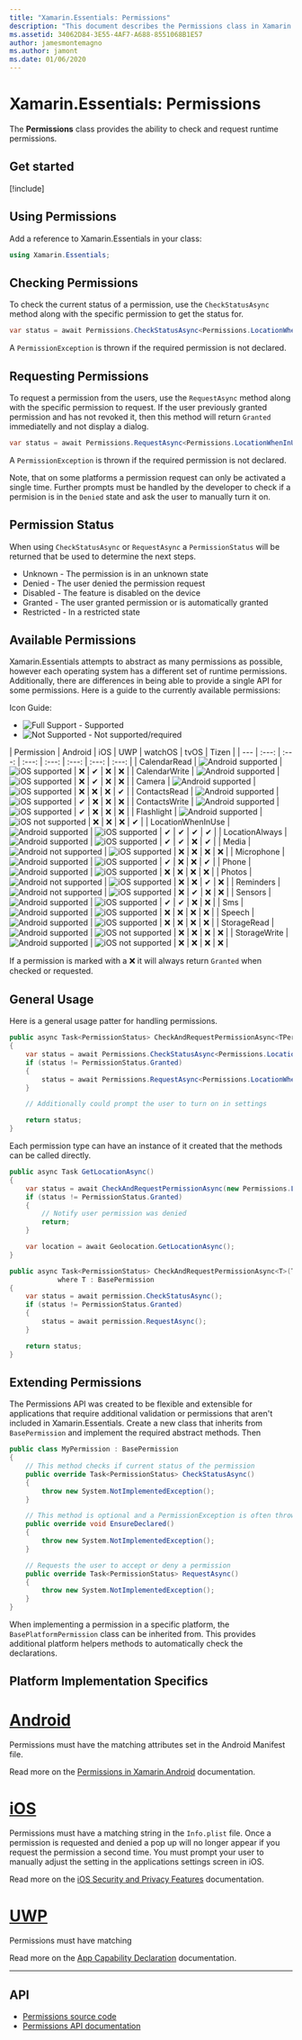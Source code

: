 ```yaml
---
title: "Xamarin.Essentials: Permissions"
description: "This document describes the Permissions class in Xamarin.Essentials, which provides the ability to check and request runtime permissions."
ms.assetid: 34062D84-3E55-4AF7-A688-8551068B1E57
author: jamesmontemagno
ms.author: jamont
ms.date: 01/06/2020
---
```


# Xamarin.Essentials: Permissions

The **Permissions** class provides the ability to check and request runtime permissions.

## Get started

[!include[](~/essentials/includes/get-started.md)]

## Using Permissions

Add a reference to Xamarin.Essentials in your class:

```csharp
using Xamarin.Essentials;
```

## Checking Permissions

To check the current status of a permission, use the `CheckStatusAsync` method along with the specific permission to get the status for.

```csharp
var status = await Permissions.CheckStatusAsync<Permissions.LocationWhenInUse>();
```

A `PermissionException` is thrown if the required permission is not declared.

## Requesting Permissions

To request a permission from the users, use the `RequestAsync` method along with the specific permission to request. If the user previously granted permission and has not revoked it, then this method will return `Granted` immediatelly and not display a dialog. 

```csharp
var status = await Permissions.RequestAsync<Permissions.LocationWhenInUse>();
```

A `PermissionException` is thrown if the required permission is not declared. 

Note, that on some platforms a permission request can only be activated a single time. Further prompts must be handled by the developer to check if a permision is in the `Denied` state and ask the user to manually turn it on.

## Permission Status

When using `CheckStatusAsync` or `RequestAsync` a `PermissionStatus` will be returned that be used to determine the next steps.

* Unknown - The permission is in an unknown state
* Denied - The user denied the permission request
* Disabled - The feature is disabled on the device
* Granted - The user granted permission or is automatically granted
* Restricted - In a restricted state

## Available Permissions

Xamarin.Essentials attempts to abstract as many permissions as possible, however each operating system has a different set of runtime permissions. Additionally, there are differences in being able to provide a single API for some permissions. Here is a guide to the currently available permissions:

Icon Guide:

* ![Full Support](~/media/shared/yes.png "Full Support") - Supported
* ![Not Supported](~/media/shared/no.png "Not supported or required") - Not supported/required

| Permission | Android | iOS | UWP | watchOS | tvOS | Tizen |
| --- | :---: | :---: | :---: | :---: | :---: | :---: | :---: |
| CalendarRead   | ![Android supported](~/media/shared/yes.png "Android supported") | ![iOS supported](~/media/shared/yes.png "iOS supported") | ❌ | ✔ | ❌ | ❌ |
| CalendarWrite | ![Android supported](~/media/shared/yes.png "Android supported") | ![iOS supported](~/media/shared/yes.png "iOS supported") | ❌ | ✔ | ❌ | ❌ |
| Camera | ![Android supported](~/media/shared/yes.png "Android supported") | ![iOS supported](~/media/shared/yes.png "iOS supported") | ❌ | ❌ | ❌ | ✔ |
| ContactsRead | ![Android supported](~/media/shared/yes.png "Android supported") | ![iOS supported](~/media/shared/yes.png "iOS supported") | ✔ | ❌ | ❌ | ❌ |
| ContactsWrite | ![Android supported](~/media/shared/yes.png "Android supported") | ![iOS supported](~/media/shared/yes.png "iOS supported") | ✔ | ❌ | ❌ | ❌ |
| Flashlight | ![Android supported](~/media/shared/yes.png "Android supported") | ![iOS not supported](~/media/shared/no.png "iOS not supported") | ❌ | ❌ | ❌ | ✔ |
| LocationWhenInUse | ![Android supported](~/media/shared/yes.png "Android supported") | ![iOS supported](~/media/shared/yes.png "iOS supported") | ✔ | ✔ | ✔ | ✔ |
| LocationAlways | ![Android supported](~/media/shared/yes.png "Android supported") | ![iOS supported](~/media/shared/yes.png "iOS supported") | ✔ | ✔ | ❌ | ✔ |
| Media | ![Android not supported](~/media/shared/no.png "Android not supported") | ![iOS supported](~/media/shared/yes.png "iOS supported") | ❌ | ❌ | ❌ | ❌ |
| Microphone | ![Android supported](~/media/shared/yes.png "Android supported") | ![iOS supported](~/media/shared/yes.png "iOS supported") | ✔ | ❌ | ❌ | ✔ |
| Phone | ![Android supported](~/media/shared/yes.png "Android supported") | ![iOS supported](~/media/shared/yes.png "iOS supported") | ❌ | ❌ | ❌ | ❌ |
| Photos | ![Android not supported](~/media/shared/no.png "Android not supported") | ![iOS supported](~/media/shared/yes.png "iOS supported") | ❌ | ❌ | ✔ | ❌ |
| Reminders | ![Android not supported](~/media/shared/no.png "Android not supported") | ![iOS supported](~/media/shared/yes.png "iOS supported") | ❌ | ✔ | ❌ | ❌ |
| Sensors | ![Android supported](~/media/shared/yes.png "Android supported") | ![iOS supported](~/media/shared/yes.png "iOS supported") | ✔ | ✔ | ❌ | ❌ |
| Sms | ![Android supported](~/media/shared/yes.png "Android supported") | ![iOS supported](~/media/shared/yes.png "iOS supported") | ❌ | ❌ | ❌ | ❌ |
| Speech | ![Android supported](~/media/shared/yes.png "Android supported") | ![iOS supported](~/media/shared/yes.png "iOS supported") | ❌ | ❌ | ❌ | ❌ |
| StorageRead | ![Android supported](~/media/shared/yes.png "Android supported") | ![iOS not supported](~/media/shared/no.png "iOS not supported") | ❌ | ❌ | ❌ | ❌ |
| StorageWrite | ![Android supported](~/media/shared/yes.png "Android supported") | ![iOS not supported](~/media/shared/no.png "iOS not supported") | ❌ | ❌ | ❌ | ❌ |

If a permission is marked with a ❌ it will always return `Granted` when checked or requested.

## General Usage
Here is a general usage patter for handling permissions.

```csharp
public async Task<PermissionStatus> CheckAndRequestPermissionAsync<TPermission>()
{
    var status = await Permissions.CheckStatusAsync<Permissions.LocationWhenInUse>();
    if (status != PermissionStatus.Granted)
    {
        status = await Permissions.RequestAsync<Permissions.LocationWhenInUse>();
    }

    // Additionally could prompt the user to turn on in settings

    return status;
}
```

Each permission type can have an instance of it created that the methods can be called directly.

```csharp
public async Task GetLocationAsync()
{
    var status = await CheckAndRequestPermissionAsync(new Permissions.LocationWhenInUse());
    if (status != PermissionStatus.Granted)
    {
        // Notify user permission was denied
        return;
    }

    var location = await Geolocation.GetLocationAsync();
}

public async Task<PermissionStatus> CheckAndRequestPermissionAsync<T>(T permission)
            where T : BasePermission
{
    var status = await permission.CheckStatusAsync();
    if (status != PermissionStatus.Granted)
    {
        status = await permission.RequestAsync();
    }

    return status;
}
```

## Extending Permissions

The Permissions API was created to be flexible and extensible for applications that require additional validation or permissions that aren't included in Xamarin.Essentials. Create a new class that inherits from `BasePermission` and implement the required abstract methods. Then 

```csharp
public class MyPermission : BasePermission
{
    // This method checks if current status of the permission
    public override Task<PermissionStatus> CheckStatusAsync()
    {
        throw new System.NotImplementedException();
    }

    // This method is optional and a PermissionException is often thrown if a permission is not declared
    public override void EnsureDeclared()
    {
        throw new System.NotImplementedException();
    }

    // Requests the user to accept or deny a permission
    public override Task<PermissionStatus> RequestAsync()
    {
        throw new System.NotImplementedException();
    }
}
```

When implementing a permission in a specific platform, the `BasePlatformPermission` class can be inherited from. This provides additional platform helpers methods to automatically check the declarations.

## Platform Implementation Specifics

# [Android](#tab/android)

Permissions must have the matching attributes set in the Android Manifest file.

Read more on the [Permissions in Xamarin.Android](https://docs.microsoft.com/xamarin/android/app-fundamentals/permissions) documentation.

# [iOS](#tab/ios)

Permissions must have a matching string in the `Info.plist` file. Once a permission is requested and denied a pop up will no longer appear if you request the permission a second time. You must prompt your user to manually adjust the setting in the applications settings screen in iOS.

Read more on the [iOS Security and Privacy Features](https://docs.microsoft.com/xamarin/ios/app-fundamentals/security-privacy) documentation.

# [UWP](#tab/uwp)

Permissions must have matching 

Read more on the [App Capability Declaration](https://docs.microsoft.com/windows/uwp/packaging/app-capability-declarations) documentation.

--------------

## API

- [Permissions source code](https://github.com/xamarin/Essentials/tree/master/Xamarin.Essentials/Permissions)
- [Permissions API documentation](xref:Xamarin.Essentials.Permissions)

